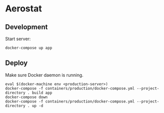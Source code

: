 # Aerostat

## Development

Start server:
```
docker-compose up app
```

## Deploy

Make sure Docker daemon is running.

```
eval $(docker-machine env <production-server>)
docker-compose -f containers/production/docker-compose.yml --project-directory . build app
docker-compose down
docker-compose -f containers/production/docker-compose.yml --project-directory . up -d
```
